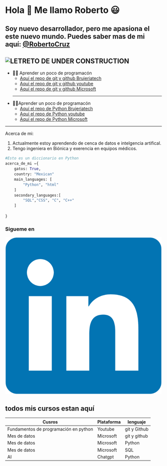 # Hola 👋 Me llamo Roberto :smiley: 
## Soy nuevo desarrollador, pero me apasiona el este nuevo mundo. Puedes saber mas de mi aquí: [@RobertoCruz](https://www.linkedin.com/in/roberto-cruz-guerrero-605b10188/)
![LETRETO DE UNDER CONSTRUCTION](https://static.vecteezy.com/system/resources/previews/001/214/905/original/under-construction-sign-with-hat-on-traffic-cone-vector.jpg)
--------------------

- :man_technologist: Aprender un poco de programacón
    - [Aquí el repo de git y github Brujeriatech]()
    - [Aqui el repo de git y github youtube]()
    - [Aquí el repo de git y github Microsoft]()
    ------------------------
- :man_scientist:Aprender un poco de programacón
    - [Aquí el repo de Python Brujeriatech]()
    - [Aqui el repo de Python youtube]()
    - [Aquí el repo de Python Microsoft]()
---------
Acerca de mi:
1. Actualmente estoy aprendendo de cenca de datos e intelgencia artifical.
2. Tengo ingeniera en Biónica y exerencia en equipos médicos.

```Python
#Esto es un diccionario en Python
acerca_de_mi ={
    gatos: True,
    country: "Mexican"
    main_languages: [
        "Python", "html"
    ]
    secondary_languages:[
        "SQL","CSS", "C", "C++"
    ]

}

```
### Sigueme en
[![TEXTO ALTERNATIVO](/linkedin-logo.png)]((https://www.linkedin.com/in/roberto-cruz-guerrero-605b10188/))

## todos mis cursos estan aquí
|Cusros |Plataforma | lenguaje|
|-------|-----------|---------|
Fundamentos de programación en python|Youtube|git y Github|
|Mes de datos|Microsoft | git y github|
|Mes de datos|Microsoft|Python|
|Mes de datos|Microsoft|SQL|
|AI|Chatgpt|Python|
